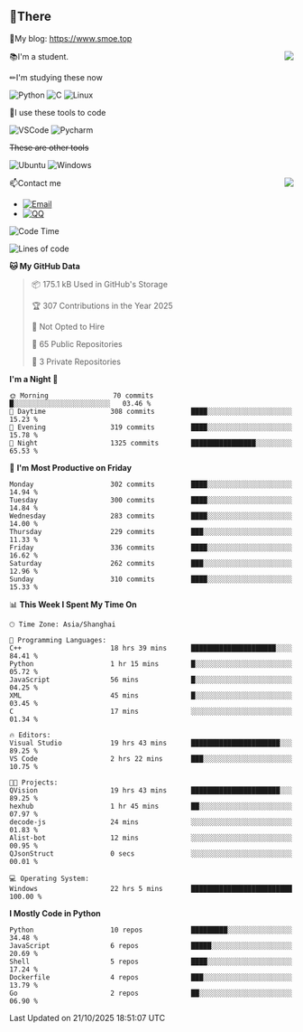 
## 👏There

📰My blog: https://www.smoe.top

<img align="right" src="https://github-readme-stats.vercel.app/api/top-langs/?username=AkashiCoin"/>


📚I'm a student.

✏I'm studying these now

![Python](https://img.shields.io/badge/-Python-blue?style=flat-square&logo=Python&logoColor=fff)
![C](https://img.shields.io/badge/-C-585858?style=flat-square&logo=C&logoColor=fff)
![Linux](https://img.shields.io/badge/-Linux-black?style=flat-square&logo=Linux&logoColor=fff)

🔨I use these tools to code

![VSCode](https://img.shields.io/badge/-VSCode-blue?style=flat-square&logo=visualstudiocode&logoColor=fff)
![Pycharm](https://img.shields.io/badge/-Pycharm-green?style=flat-square&logo=pycharm&logoColor=fff)

 ~~These are other tools~~

![Ubuntu](https://img.shields.io/badge/-Ubuntu-orange?style=flat-square&logo=Ubuntu&logoColor=fff)
![Windows](https://img.shields.io/badge/-Windows-blue?style=flat-square&logo=Windows&logoColor=fff)

<img align="right" src="https://github-readme-stats.vercel.app/api?username=AkashiCoin" />


📫Contact me

* [![Email](https://img.shields.io/badge/Email-l1040186796@gmail.com-1?style=social&logoColor=fff)](mailto:l1040186796@gmail.com)
* [![QQ](https://img.shields.io/badge/QQ-1040186796-1?style=social&logoColor=fff)](tencent://AddContact/?fromId=45&fromSubId=1&subcmd=all&uin=1040186796&website=www.oicqzone.com)

<!--START_SECTION:waka-->
![Code Time](http://img.shields.io/badge/Code%20Time-1%2C525%20hrs%2030%20mins-blue)

![Lines of code](https://img.shields.io/badge/From%20Hello%20World%20I%27ve%20Written-336.8%20thousand%20lines%20of%20code-blue)

**🐱 My GitHub Data** 

> 📦 175.1 kB Used in GitHub's Storage 
 > 
> 🏆 307 Contributions in the Year 2025
 > 
> 🚫 Not Opted to Hire
 > 
> 📜 65 Public Repositories 
 > 
> 🔑 3 Private Repositories 
 > 
**I'm a Night 🦉** 

```text
🌞 Morning                70 commits          █░░░░░░░░░░░░░░░░░░░░░░░░   03.46 % 
🌆 Daytime                308 commits         ████░░░░░░░░░░░░░░░░░░░░░   15.23 % 
🌃 Evening                319 commits         ████░░░░░░░░░░░░░░░░░░░░░   15.78 % 
🌙 Night                  1325 commits        ████████████████░░░░░░░░░   65.53 % 
```
📅 **I'm Most Productive on Friday** 

```text
Monday                   302 commits         ████░░░░░░░░░░░░░░░░░░░░░   14.94 % 
Tuesday                  300 commits         ████░░░░░░░░░░░░░░░░░░░░░   14.84 % 
Wednesday                283 commits         ████░░░░░░░░░░░░░░░░░░░░░   14.00 % 
Thursday                 229 commits         ███░░░░░░░░░░░░░░░░░░░░░░   11.33 % 
Friday                   336 commits         ████░░░░░░░░░░░░░░░░░░░░░   16.62 % 
Saturday                 262 commits         ███░░░░░░░░░░░░░░░░░░░░░░   12.96 % 
Sunday                   310 commits         ████░░░░░░░░░░░░░░░░░░░░░   15.33 % 
```


📊 **This Week I Spent My Time On** 

```text
🕑︎ Time Zone: Asia/Shanghai

💬 Programming Languages: 
C++                      18 hrs 39 mins      █████████████████████░░░░   84.41 % 
Python                   1 hr 15 mins        █░░░░░░░░░░░░░░░░░░░░░░░░   05.72 % 
JavaScript               56 mins             █░░░░░░░░░░░░░░░░░░░░░░░░   04.25 % 
XML                      45 mins             █░░░░░░░░░░░░░░░░░░░░░░░░   03.45 % 
C                        17 mins             ░░░░░░░░░░░░░░░░░░░░░░░░░   01.34 % 

🔥 Editors: 
Visual Studio            19 hrs 43 mins      ██████████████████████░░░   89.25 % 
VS Code                  2 hrs 22 mins       ███░░░░░░░░░░░░░░░░░░░░░░   10.75 % 

🐱‍💻 Projects: 
QVision                  19 hrs 43 mins      ██████████████████████░░░   89.25 % 
hexhub                   1 hr 45 mins        ██░░░░░░░░░░░░░░░░░░░░░░░   07.97 % 
decode-js                24 mins             ░░░░░░░░░░░░░░░░░░░░░░░░░   01.83 % 
Alist-bot                12 mins             ░░░░░░░░░░░░░░░░░░░░░░░░░   00.95 % 
QJsonStruct              0 secs              ░░░░░░░░░░░░░░░░░░░░░░░░░   00.01 % 

💻 Operating System: 
Windows                  22 hrs 5 mins       █████████████████████████   100.00 % 
```

**I Mostly Code in Python** 

```text
Python                   10 repos            █████████░░░░░░░░░░░░░░░░   34.48 % 
JavaScript               6 repos             █████░░░░░░░░░░░░░░░░░░░░   20.69 % 
Shell                    5 repos             ████░░░░░░░░░░░░░░░░░░░░░   17.24 % 
Dockerfile               4 repos             ███░░░░░░░░░░░░░░░░░░░░░░   13.79 % 
Go                       2 repos             ██░░░░░░░░░░░░░░░░░░░░░░░   06.90 % 
```




 Last Updated on 21/10/2025 18:51:07 UTC
<!--END_SECTION:waka-->
